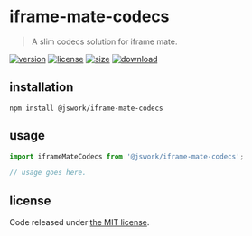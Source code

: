 # iframe-mate-codecs
> A slim codecs solution for iframe mate.

[![version][version-image]][version-url]
[![license][license-image]][license-url]
[![size][size-image]][size-url]
[![download][download-image]][download-url]

## installation
```shell
npm install @jswork/iframe-mate-codecs
```

## usage
```js
import iframeMateCodecs from '@jswork/iframe-mate-codecs';

// usage goes here.
```

## license
Code released under [the MIT license](https://github.com/afeiship/iframe-mate-codecs/blob/master/LICENSE.txt).

[version-image]: https://img.shields.io/npm/v/@jswork/iframe-mate-codecs
[version-url]: https://npmjs.org/package/@jswork/iframe-mate-codecs

[license-image]: https://img.shields.io/npm/l/@jswork/iframe-mate-codecs
[license-url]: https://github.com/afeiship/iframe-mate-codecs/blob/master/LICENSE.txt

[size-image]: https://img.shields.io/bundlephobia/minzip/@jswork/iframe-mate-codecs
[size-url]: https://github.com/afeiship/iframe-mate-codecs/blob/master/dist/iframe-mate-codecs.min.js

[download-image]: https://img.shields.io/npm/dm/@jswork/iframe-mate-codecs
[download-url]: https://www.npmjs.com/package/@jswork/iframe-mate-codecs
